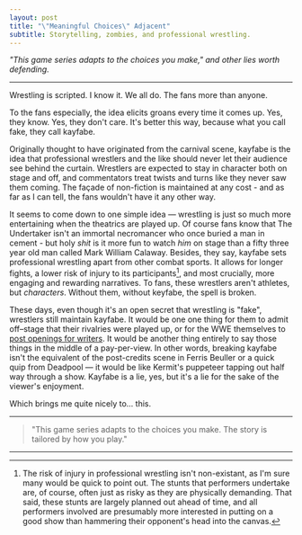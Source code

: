 ```yaml
---
layout: post
title: "\"Meaningful Choices\" Adjacent"
subtitle: Storytelling, zombies, and professional wrestling.
---
```


_"This game series adapts to the choices you make," and other lies worth defending._

---

Wrestling is scripted. I know it. We all do. The fans more than anyone.

To the fans especially, the idea elicits groans every time it comes up. Yes, they know. Yes, they don't care. It's better this way, because what you call fake, they call kayfabe. 

Originally thought to have originated from the carnival scene, kayfabe is the idea that professional wrestlers and the like should never let their audience see behind the curtain. Wrestlers are expected to stay in character both on stage and off, and commentators treat twists and turns like they never saw them coming. The façade of non-fiction is maintained at any cost - and as far as I can tell, the fans wouldn't have it any other way. 

It seems to come down to one simple idea — wrestling is just so much more entertaining when the theatrics are played up. Of course fans know that The Undertaker isn't an immortal necromancer who once buried a man in cement - but holy _shit_ is it more fun to watch *him* on stage than a fifty three year old man called Mark William Calaway. Besides, they say, kayfabe sets professional wrestling apart from other combat sports. It allows for longer fights, a lower risk of injury to its participants[^1], and most crucially, more engaging and rewarding narratives. To fans, these wrestlers aren't athletes, but *characters*. Without them, without keyfabe, the spell is broken. 

These days, even though it's an open secret that wrestling is "fake", wrestlers still maintain kayfabe. It would be one one thing for them to admit off–stage that their rivalries were played up, or for the WWE themselves to [post openings for writers](https://wwecorp.wd5.myworkdayjobs.com/wwecorp/). It would be another thing entirely to say those things in the middle of a pay-per-view. In other words, breaking kayfabe isn't the equivalent of the post-credits scene in Ferris Beuller or a quick quip from Deadpool — it would be like Kermit's puppeteer tapping out half way through a show. Kayfabe is a lie, yes, but it's a lie for the sake of the viewer's enjoyment. 

Which brings me quite nicely to... this.

---

> "This game series adapts to the choices you make. The story is tailored by how you play."

---

[^1]: The risk of injury in professional wrestling isn't non-existant, as I'm sure many would be quick to point out. The stunts that performers undertake are, of course, often just as risky as they are physically demanding. That said, these stunts are largely planned out ahead of time, and all performers involved are presumably more interested in putting on a good show than hammering their opponent's head into the canvas. 
